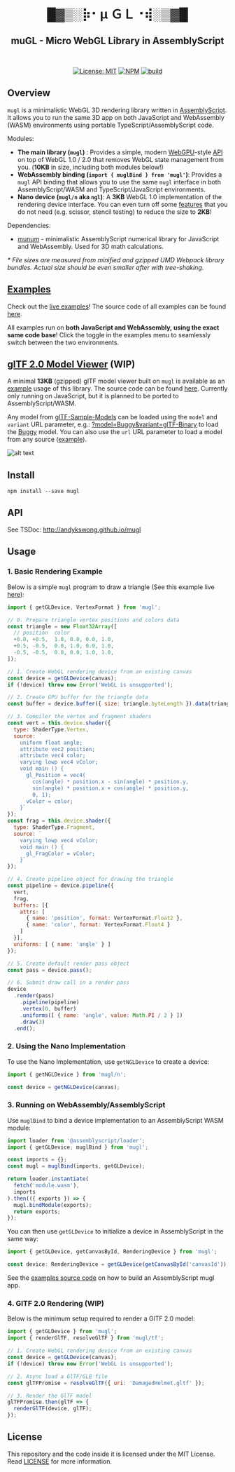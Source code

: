 <h1 align="center">█▓▒­░⡷⠂μ ＧＬ⠐⢾░▒▓█</h1>
<h2 align="center">muGL - Micro WebGL Library in AssemblyScript</h2>
<br />
<p align="center">
  <a href="./LICENSE"><img src="https://img.shields.io/badge/License-MIT-yellow.svg" alt="License: MIT" /></a> 
  <a href="https://www.npmjs.com/package/mugl"><img src="https://img.shields.io/npm/v/mugl" alt="NPM" /></a> 
  <a href="https://github.com/andykswong/mugl/actions/workflows/build.yaml"><img src="https://github.com/andykswong/mugl/actions/workflows/build.yaml/badge.svg" alt="build" /></a>
</p>

## Overview

`mugl` is a minimalistic WebGL 3D rendering library written in [AssemblyScript](https://www.assemblyscript.org/). It allows you to run the same 3D app on both JavaScript and WebAssembly (WASM) environments using portable TypeScript/AssemblyScript code.

Modules:
- **The main library (`mugl`)** : Provides a simple, modern [WebGPU](https://gpuweb.github.io/gpuweb/)-style [API](./src/common/device/device/index.d.ts) on top of WebGL 1.0 / 2.0 that removes WebGL state management from you. (**10KB** in size, including both modules below!)
- **WebAssembly binding (```import { muglBind } from 'mugl'```)**: Provides a `mugl` API binding that allows you to use the same `mugl` interface in both AssemblyScript/WASM and TypeScript/JavaScript environments.
- **Nano device (`mugl/n` aka `ngl`)**: A **3KB** WebGL 1.0 implementation of the rendering device interface. You can even turn off some [features](./src/js/nano/config.ts) that you do not need (e.g. scissor, stencil testing) to reduce the size to **2KB**!

Dependencies: 
- [munum](https://github.com/andykswong/munum) - minimalistic AssemblyScript numerical library for JavaScript and WebAssembly. Used for 3D math calculations.

*\* File sizes are measured from minified and gzipped UMD Webpack library bundles. Actual size should be even smaller after with tree-shaking.*

## [Examples](http://andykswong.github.io/mugl/examples)
Check out the [live examples](http://andykswong.github.io/mugl/examples)! 
The source code of all examples can be found [here](./examples).

All examples run on **both JavaScript and WebAssembly, using the exact same code base**! Click the toggle in the examples menu to seamlessly switch between the two environments.

## [glTF 2.0 Model Viewer](http://andykswong.github.io/mugl/examples/gltf.html) (WIP)
A minimal **13KB** (gzipped) glTF model viewer built on `mugl` is available as an [example](http://andykswong.github.io/mugl/examples/gltf.html) usage of this library. The source code can be found [here](./examples/src/gltf-viewer). Currently only running on JavaScript, but it is planned to be ported to AssemblyScript/WASM.

Any model from [glTF-Sample-Models](https://github.com/KhronosGroup/glTF-Sample-Models) can be loaded using the `model` and `variant` URL parameter, e.g.: [?model=Buggy&variant=glTF-Binary](http://andykswong.github.io/mugl/examples/gltf.html?model=Buggy&variant=glTF-Binary&camera=0&scene=0) to load the [Buggy](https://github.com/KhronosGroup/glTF-Sample-Models/tree/master/2.0/Buggy) model. You can also use the `url` URL parameter to load a model from any source ([example](http://andykswong.github.io/mugl/examples/gltf.html?url=https://raw.githubusercontent.com/KhronosGroup/glTF-Sample-Models/master/2.0/Avocado/glTF/Avocado.gltf)).

![alt text](./screenshots/DamagedHelmet.png)

## Install
```shell
npm install --save mugl
```

## API
See TSDoc: http://andykswong.github.io/mugl

## Usage

### 1. Basic Rendering Example
Below is a simple `mugl` program to draw a triangle (See this example live [here](https://andykswong.github.io/mugl/examples/#basic)):

```javascript
import { getGLDevice, VertexFormat } from 'mugl';

// 0. Prepare triangle vertex positions and colors data
const triangle = new Float32Array([
  // position  color
  +0.0, +0.5,  1.0, 0.0, 0.0, 1.0,
  +0.5, -0.5,  0.0, 1.0, 0.0, 1.0,
  -0.5, -0.5,  0.0, 0.0, 1.0, 1.0,
]);

// 1. Create WebGL rendering device from an existing canvas
const device = getGLDevice(canvas);
if (!device) throw new Error('WebGL is unsupported');

// 2. Create GPU buffer for the triangle data
const buffer = device.buffer({ size: triangle.byteLength }).data(triangle);

// 3. Compiler the vertex and fragment shaders
const vert = this.device.shader({
  type: ShaderType.Vertex,
  source: `
    uniform float angle;
    attribute vec2 position;
    attribute vec4 color;
    varying lowp vec4 vColor;
    void main () {
      gl_Position = vec4(
        cos(angle) * position.x - sin(angle) * position.y,
        sin(angle) * position.x + cos(angle) * position.y,
        0, 1);
      vColor = color;
    }`
});
const frag = this.device.shader({
  type: ShaderType.Fragment,
  source: `
    varying lowp vec4 vColor;
    void main () {
      gl_FragColor = vColor;
    }`
});

// 4. Create pipeline object for drawing the triangle
const pipeline = device.pipeline({
  vert,
  frag,
  buffers: [{
    attrs: [
      { name: 'position', format: VertexFormat.Float2 },
      { name: 'color', format: VertexFormat.Float4 }
    ]
  }],
  uniforms: [ { name: 'angle' } ]
});

// 5. Create default render pass object
const pass = device.pass();

// 6. Submit draw call in a render pass
device
  .render(pass)
    .pipeline(pipeline)
    .vertex(0, buffer)
    .uniforms([ { name: 'angle', value: Math.PI / 2 } ])
    .draw(3)
  .end();
```

### 2. Using the Nano Implementation
To use the Nano Implementation, use `getNGLDevice` to create a device:

```javascript
import { getNGLDevice } from 'mugl/n';

const device = getNGLDevice(canvas);
```

### 3. Running on WebAssembly/AssemblyScript
Use `muglBind` to bind a device implementation to an AssemblyScript WASM module:

```javascript
import loader from '@assemblyscript/loader';
import { getGLDevice, muglBind } from 'mugl';

const imports = {};
const mugl = muglBind(imports, getGLDevice);

return loader.instantiate(
  fetch('module.wasm'),
  imports
).then(({ exports }) => {
  mugl.bindModule(exports);
  return exports;
});
```

You can then use `getGLDevice` to initialize a device in AssemblyScript in the same way:
```typescript
import { getGLDevice, getCanvasById, RenderingDevice } from 'mugl';

const device: RenderingDevice = getGLDevice(getCanvasById('canvasId'));
```

See the [examples source code](./examples) on how to build an AssemblyScript mugl app.

### 4. GlTF 2.0 Rendering (WIP)
Below is the minimum setup required to render a GlTF 2.0 model:

```javascript
import { getGLDevice } from 'mugl';
import { renderGlTF, resolveGlTF } from 'mugl/tf';

// 1. Create WebGL rendering device from an existing canvas
const device = getGLDevice(canvas);
if (!device) throw new Error('WebGL is unsupported');

// 2. Async load a GlTF/GLB file
const glTFPromise = resolveGlTF({ uri: 'DamagedHelmet.gltf' });

// 3. Render the GlTF model
glTFPromise.then(glTF => {
  renderGlTF(device, glTF);
});
```

## License
This repository and the code inside it is licensed under the MIT License. Read [LICENSE](./LICENSE) for more information.
